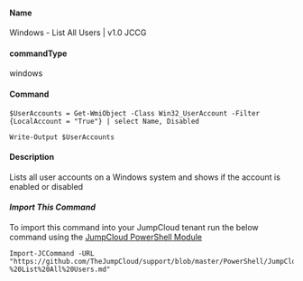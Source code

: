 #### Name

Windows - List All Users | v1.0 JCCG

#### commandType

windows

#### Command

```
$UserAccounts = Get-WmiObject -Class Win32_UserAccount -Filter {LocalAccount = "True"} | select Name, Disabled 

Write-Output $UserAccounts
```

#### Description

Lists all user accounts on a Windows system and shows if the account is enabled or disabled

#### *Import This Command*

To import this command into your JumpCloud tenant run the below command using the [JumpCloud PowerShell Module](https://github.com/TheJumpCloud/support/wiki/Installing-the-JumpCloud-PowerShell-Module)

```
Import-JCCommand -URL "https://github.com/TheJumpCloud/support/blob/master/PowerShell/JumpCloud%20Commands%20Gallery/Windows%20Commands/Windows%20-%20List%20All%20Users.md"
```
